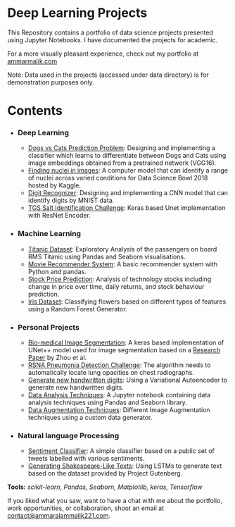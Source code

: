 # Deep Learning Projects
This Repository contains a portfolio of data science projects presented using Jupyter Notebooks. I have documented the projects for academic.

For a more visually pleasant experience, check out my portfolio at [ammarmalik.com](https://ammalik221.github.io/ammar-portfolio/)

Note: Data used in the projects (accessed under data directory) is for demonstration purposes only.

# Contents

- ### Deep Learning
  - [Dogs vs Cats Prediction Problem](): Designing and implementing a classifier which learns to differentiate between Dogs and Cats using image embeddings obtained from a pretrained network (VGG16).
  - [Finding nuclei in images](): A computer model that can identify a range of nuclei across varied conditions for Data Science Bowl 2018 hosted by Kaggle.
  - [Digit Recognizer](): Designing and implementing a CNN model that can identify digits by MNIST data.
  - [TGS Salt Identification Challenge](): Keras based Unet implementation with ResNet Encoder.
   
- ### Machine Learning
  - [Titanic Dataset](): Exploratory Analysis of the passengers on board RMS Titanic using Pandas and Seaborn visualisations.
  - [Movie Recommender System](): A basic recommender system with Python and pandas.
  - [Stock Price Prediction](): Analysis of technology stocks including change in price over time, daily returns, and stock behaviour prediction.
  - [Iris Dataset](): Classifying flowers based on different types of features using a Random Forest Generator.

- ### Personal Projects
  - [Bio-medical Image Segmentation](): A keras based implementation of UNet++ model used for image segmentation based on a [Research Paper](https://arxiv.org/abs/1807.10165) by Zhou et al.
  - [RSNA Pneumonia Detection Challenge](): The algorithm needs to automatically locate lung opacities on chest radiographs.
  - [Generate new handwritten digits](): Using a Variational Autoencoder to generate new handwritten digits.
  - [Data Analysis Techniques](): A Jupyter notebook containing data analysis techniques using Pandas and Seaborn library.
  - [Data Augmentation Techniques](): Different Image Augmentation techniques using a custom data generator.

- ### Natural language Processing
  - [Sentiment Classifier](): A simple classifier based on a public set of tweets labelled with various sentiments.
  - [Generating Shakespeare-Like Texts](): Using LSTMs to generate text based on the dataset provided by Project Gutenberg.


**Tools:**  _scikit-learn, Pandas, Seaborn, Matplotlib, keras, Tensorflow_

If you liked what you saw, want to have a chat with me about the portfolio, work opportunities, or collaboration, shoot an email at contact@ammaralammalik221.com.
